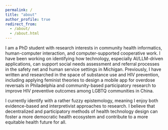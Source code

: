 ```yaml
---
permalink: /
title: "about"
author_profile: true
redirect_from: 
  - /about/
  - /about.html
---
```


I am a PhD student with research interests in community health informatics, human-computer interaction, and computer-supported cooperative work. I have been working on identifying how technology, especially AI/LLM-driven applications, can support social needs assessment and referral processes in the safety net and human service settings in Michigan. Previously, I have written and researched in the space of substance use and HIV prevention, including applying feminist theories to design a mobile app for overdose reversals in Philadelphia and community-based participatory research to improve HIV preventive outcomes among LGBTQ communities in China.

I currently identify with a rather fuzzy epistemology, meaning I enjoy both evidence-based and interpretivist approaches to research. I believe that decentralized and participatory methods of health technology design can foster a more democratic health ecosystem and contribute to a more equitable health future for all.